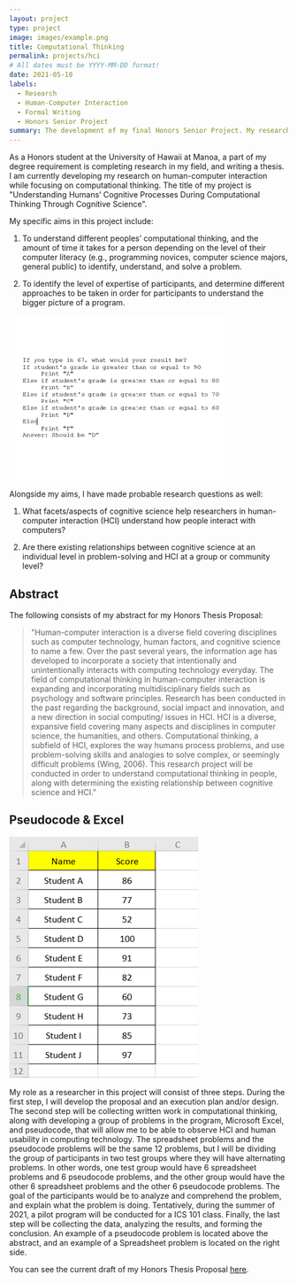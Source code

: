 ```yaml
---
layout: project
type: project
image: images/example.png
title: Computational Thinking
permalink: projects/hci
# All dates must be YYYY-MM-DD format!
date: 2021-05-10
labels:
  - Research
  - Human-Computer Interaction
  - Formal Writing
  - Honors Senior Project
summary: The development of my final Honors Senior Project. My research is being conducted on Human-Computer Interaction (HCI), and I will be focusing on computational thinking. 
---
```


As a Honors student at the University of Hawaii at Manoa, a part of my degree requirement is completing research in my field, and writing a thesis. I am currently developing my research on human-computer interaction while focusing on computational thinking. The title of my project is "Understanding Humans’ Cognitive Processes During Computational Thinking Through Cognitive Science".

My specific aims in this project include:

1) To understand different peoples’ computational thinking, and the amount of time it takes for a person depending on the level of their computer literacy (e.g., programming novices, computer science majors, general public) to identify, understand, and solve a problem.

2) To identify the level of expertise of participants, and determine different approaches to be taken in order for participants to understand the bigger picture of a program. 

<img class="ui medium right floated image" src="../images/example.png">

Alongside my aims, I have made probable research questions as well: 

1) What facets/aspects of cognitive science help researchers in human-computer interaction (HCI) understand how people interact with computers?

2) Are there existing relationships between cognitive science at an individual level in problem-solving and HCI at a group or community level?

## Abstract

The following consists of my abstract for my Honors Thesis Proposal:

<blockquote> "Human-computer interaction is a diverse field covering disciplines such as computer technology, human factors, and cognitive science to name a few. Over the past several years, the information age has developed to incorporate a society that intentionally and unintentionally interacts with computing technology everyday. The field of computational thinking in human-computer interaction is expanding and incorporating multidisciplinary fields such as psychology and software principles. Research has been conducted in the past regarding the background, social impact and innovation, and a new direction in social computing/ issues in HCI. HCI is a diverse, expansive field covering many aspects and disciplines in computer science, the humanities, and others. Computational thinking, a subfield of HCI, explores the way humans process problems, and use problem-solving skills and analogies to solve complex, or seemingly difficult problems (Wing, 2006). This research project will be conducted in order to understand computational thinking in people, along with determining the existing relationship between cognitive science and HCI." </blockquote>

## Pseudocode & Excel

<img class="ui medium right floated image" src="../images/excel.png">

My role as a researcher in this project will consist of three steps. During the first step, I will develop the proposal and an execution plan and/or design. The second step will be collecting written work in computational thinking, along with developing a group of problems in the program, Microsoft Excel, and pseudocode, that will allow me to be able to observe HCI and human usability in computing technology. The spreadsheet problems and the pseudocode problems will be the same 12 problems, but I will be dividing the group of participants in two test groups where they will have alternating problems. In other words, one test group would have 6 spreadsheet problems and 6 pseudocode problems, and the other group would have the other 6 spreadsheet problems and the other 6 pseudocode problems. The goal of the participants would be to analyze and comprehend the problem, and explain what the problem is doing. Tentatively, during the summer of 2021, a pilot program will be conducted for a ICS 101 class. Finally, the last step will be collecting the data, analyzing the results, and forming the conclusion. An example of a pseudocode problem is located above the abstract, and an example of a Spreadsheet problem is located on the right side.

You can see the current draft of my Honors Thesis Proposal <a href="https://drive.google.com/file/d/1Dx1xL06i7YLeaqLTLAmJ5f5Iz6gUJx56/view?usp=sharing">here</a>.

